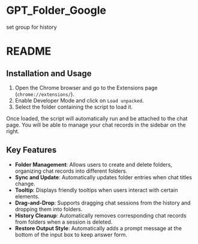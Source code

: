 # GPT_Folder_Google
set group for history

# README

## Installation and Usage

1. Open the Chrome browser and go to the Extensions page (`chrome://extensions/`).
2. Enable Developer Mode and click on `Load unpacked`.
3. Select the folder containing the script to load it.

Once loaded, the script will automatically run and be attached to the chat page. You will be able to manage your chat records in the sidebar on the right.

## Key Features

- **Folder Management**: Allows users to create and delete folders, organizing chat records into different folders.
- **Sync and Update**: Automatically updates folder entries when chat titles change.
- **Tooltip**: Displays friendly tooltips when users interact with certain elements.
- **Drag-and-Drop**: Supports dragging chat sessions from the history and dropping them into folders.
- **History Cleanup**: Automatically removes corresponding chat records from folders when a session is deleted.
- **Restore Output Style**: Automatically adds a prompt message at the bottom of the input box to keep answer form.
